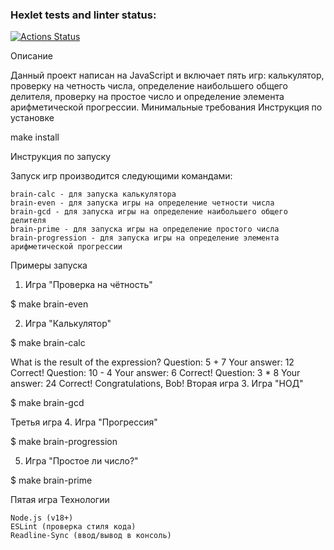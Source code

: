 ### Hexlet tests and linter status:
[![Actions Status](https://github.com/yanchik78/frontend-project-44/actions/workflows/hexlet-check.yml/badge.svg)](https://github.com/yanchik78/frontend-project-44/actions)

Описание

Данный проект написан на JavaScript и включает пять игр: калькулятор, проверку на четность числа, определение наибольшего общего делителя, проверку на простое число и определение элемента арифметической прогрессии.
Минимальные требования
Инструкция по установке

make install

Инструкция по запуску

Запуск игр производится следующими командами:

    brain-calc - для запуска калькулятора
    brain-even - для запуска игры на определение четности числа
    brain-gcd - для запуска игры на определение наибольшего общего делителя
    brain-prime - для запуска игры на определение простого числа
    brain-progression - для запуска игры на определение элемента арифметической прогрессии

Примеры запуска
1. Игра "Проверка на чётность"

$ make brain-even


2. Игра "Калькулятор"

$ make brain-calc

What is the result of the expression? Question: 5 + 7 Your answer: 12 Correct! Question: 10 - 4 Your answer: 6 Correct! Question: 3 * 8 Your answer: 24 Correct! Congratulations, Bob! Вторая игра
3. Игра "НОД"

$ make brain-gcd

Третья игра
4. Игра "Прогрессия"

$ make brain-progression


5. Игра "Простое ли число?"

$ make brain-prime

Пятая игра
 Технологии

    Node.js (v18+)
    ESLint (проверка стиля кода)
    Readline-Sync (ввод/вывод в консоль)
